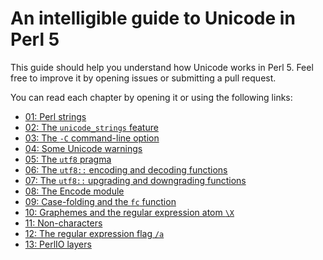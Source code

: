 # An intelligible guide to Unicode in Perl 5

This guide should help you understand how Unicode works in Perl 5. Feel free
to improve it by opening issues or submitting a pull request.

You can read each chapter by opening it or using the following links:

* [01: Perl strings](01-Perl-strings.mkdn)
* [02: The `unicode_strings` feature](02-unicode_strings.mkdn)
* [03: The `-C` command-line option](03-dash-C-CLI.mkdn)
* [04: Some Unicode warnings](04-Unicode-warnings.mkdn)
* [05: The `utf8` pragma](05-utf8-pragma.mkdn)
* [06: The `utf8::` encoding and decoding functions](06-encoding-decoding-functions.mkdn)
* [07: The `utf8::` upgrading and downgrading functions](07-upgrading-downgrading-functions.mkdn)
* [08: The Encode module](08-Encode-module.mkdn)
* [09: Case-folding and the `fc` function](09-Case-folding.mkdn)
* [10: Graphemes and the regular expression atom `\X`](10-Graphemes.mkdn)
* [11: Non-characters](11-Non-characters.mkdn)
* [12: The regular expression flag `/a`](12-regular-expression-flag-a.mkdn)
* [13: PerlIO layers](13-perlio-layers.mkdn)
